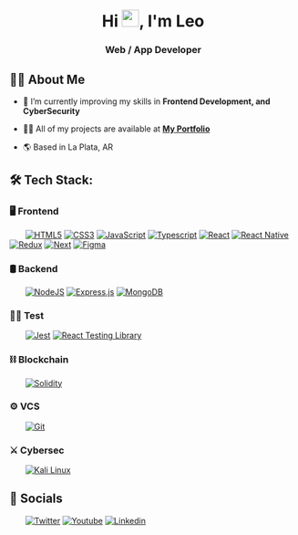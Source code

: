 <h1 align="center">Hi <img src="https://raw.githubusercontent.com/MartinHeinz/MartinHeinz/master/wave.gif" width="30px">, I'm Leo</h1>
<h3 align="center">Web / App Developer</h3>

## 🙋‍♂️ About Me

- 🌱 I’m currently improving my skills in **Frontend Development, and CyberSecurity**

- 👨‍💻 All of my projects are available at **[My Portfolio](#)**

- 🌎 Based in La Plata, AR

## 🛠️ Tech Stack:



### 🖥 Frontend 

<div>
  &nbsp;&nbsp;&nbsp;&nbsp;&nbsp;&nbsp;&nbsp;<a href="#"><img  alt="HTML5" src="https://img.shields.io/badge/html5-%23E34F26.svg?style=for-the-badge&logo=html5&logoColor=white"/></a>
  <a href="#"><img  alt="CSS3" src="https://img.shields.io/badge/css3-%231572B6.svg?style=for-the-badge&logo=css3&logoColor=white"/></a>
  <a href="#"><img  alt="JavaScript" src="https://img.shields.io/badge/javascript-%23323330.svg?style=for-the-badge&logo=javascript&logoColor=%23F7DF1E"/></a>
  <a href="#"><img  alt="Typescript" src="https://img.shields.io/badge/typescript-%23007ACC.svg?style=for-the-badge&logo=typescript&logoColor=white"/></a>
  <a href="#"><img  alt="React" src="https://img.shields.io/badge/react-%2320232a.svg?style=for-the-badge&logo=react&logoColor=%2361DAFB"/></a>
  <a href="#"><img  alt="React Native" src="https://img.shields.io/badge/-React%20Native-0A1A2F?style=for-the-badge&logo=React&logoColor=00d8fd"/></a>
  <a href="#"><img  alt="Redux" src="https://img.shields.io/badge/redux-%23593d88.svg?style=for-the-badge&logo=redux&logoColor=white"/></a>
  <a href="#"><img  alt="Next" src="https://img.shields.io/badge/-Next.js-0A1A2F?style=for-the-badge&logo=next.js&color=black"/></a>
  <a href="#"><img  alt="Figma" src="https://img.shields.io/badge/-Figma-0A1A2F?style=for-the-badge&logo=figma&color=f76e5f&logoColor=white"/></a>

</div>
<a href=""></a>

### 🛢 Backend 

<div>
  &nbsp;&nbsp;&nbsp;&nbsp;&nbsp;&nbsp;&nbsp;<a href="#"><img  alt="NodeJS" src="https://img.shields.io/badge/node.js-%2343853D.svg?style=for-the-badge&logo=node-dot-js&logoColor=white"/></a>
  <a href="#"><img  alt="Express.js" src="https://img.shields.io/badge/express.js-%23404d59.svg?style=for-the-badge&logo=express&logoColor=%2361DAFB"/></a>
  <a href="#"><img  alt="MongoDB" src ="https://img.shields.io/badge/MongoDB-%234ea94b.svg?style=for-the-badge&logo=mongodb&logoColor=white"/></a>
</div>


### 👷‍♂️ Test
  
  <div>
    &nbsp;&nbsp;&nbsp;&nbsp;&nbsp;&nbsp;&nbsp;<a href="#"><img  alt="Jest" src="https://img.shields.io/badge/-jest-%23C21325?style=for-the-badge&logo=jest&logoColor=white"/></a>
    <a href="#"><img  alt="React Testing Library" src="https://img.shields.io/badge/-TestingLibrary-%23E33332?style=for-the-badge&logo=testing-library&logoColor=white"/></a>
  </div>


### ⛓️ Blockchain

<div>
  &nbsp;&nbsp;&nbsp;&nbsp;&nbsp;&nbsp;&nbsp;<a href="#"><img  alt="Solidity" src="https://img.shields.io/badge/Solidity-%23363636.svg?style=for-the-badge&logo=solidity&logoColor=white"/></a>
  
</div>

### ⚙️ VCS 

<div>
  &nbsp;&nbsp;&nbsp;&nbsp;&nbsp;&nbsp;&nbsp;<a href="#"><img  alt="Git" src="https://img.shields.io/badge/-Git-0A1A2F?style=for-the-badge&logo=git"/></a>
</div>


### ⚔️ Cybersec 

<div>
  &nbsp;&nbsp;&nbsp;&nbsp;&nbsp;&nbsp;&nbsp;<a href="#"><img  alt="Kali Linux" src="https://img.shields.io/badge/Kali-268BEE?style=for-the-badge&logo=kalilinux&logoColor=white"/></a>
</div>

## 🤝 Socials

<div>
  &nbsp;&nbsp;&nbsp;&nbsp;&nbsp;&nbsp;&nbsp;<a href="https://twitter.com/crisleobm"><img  alt="Twitter" src="https://img.shields.io/badge/crisleobm-%231DA1F2.svg?style=for-the-badge&logo=Twitter&logoColor=white"/></a>
  <a href="https://www.youtube.com/channel/UCo36TS1nQej0qcWlpOl-8yw"><img  alt="Youtube" src="https://img.shields.io/badge/lemondev-%23FF0000.svg?style=for-the-badge&logo=YouTube&logoColor=white"/></a>
  <a href="https://www.linkedin.com/in/cristian-leonardo-barros-monzon/"><img  alt="Linkedin" src="https://img.shields.io/badge/linkedin-%230077B5.svg?style=for-the-badge&logo=linkedin&logoColor=white"/></a>
  
  
</div>
